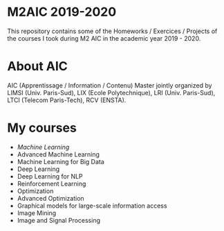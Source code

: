 # M2AIC 2019-2020
This repository contains some of the Homeworks / Exercices / Projects of the courses I took during M2 AIC in the academic year 2019 - 2020.

# About AIC
AIC (Apprentissage / Information / Contenu) Master jointly organized by LIMSI (Univ. Paris-Sud), LIX (Ecole Polytechnique), LRI (Univ. Paris-Sud), LTCI (Telecom Paris-Tech), RCV (ENSTA).

# My courses
* _Machine Learning_
* Advanced Machine Learning
* Machine Learning for Big Data
* Deep Learning
* Deep Learning for NLP
* Reinforcement Learning
* Optimization
* Advanced Optimization
* Graphical models for large-scale information access
* Image Mining
* Image and Signal Processing




